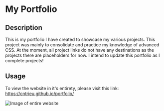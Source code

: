 # My Portfolio

## Description

This is my portfolio I have created to showcase my various projects. This project was mainly to consolidate and practice my knowledge of advanced CSS. At the moment, all project links do not have any destinations as the projects there are placeholders for now.
I intend to update this portfolio as I complete projects!

## Usage

To view the website in it's entirety, please visit this link: https://cntrieu.github.io/portfolio/

![Image of entire website](/assets/images/website.png?raw=true "Portfolio Screenshot")
